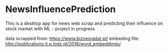 # NewsInfluencePrediction
This is a desktop app for news web scrap and predicting their influence on stock market with ML - project in progress

data scrapped from: https://www.biznesradar.pl/
embeding file: http://publications.it.p.lodz.pl/2016/word_embeddings/
